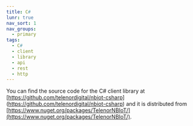 ```yaml
---
title: C#
lunr: true
nav_sort: 1
nav_groups:
  - primary
tags:
  - C#
  - client
  - library
  - api
  - rest
  - http
---
```


You can find the source code for the C# client library at [https://github.com/telenordigital/nbiot-csharp] (https://github.com/telenordigital/nbiot-csharp) and it is distributed from [https://www.nuget.org/packages/TelenorNBIoT/](https://www.nuget.org/packages/TelenorNBIoT/).
